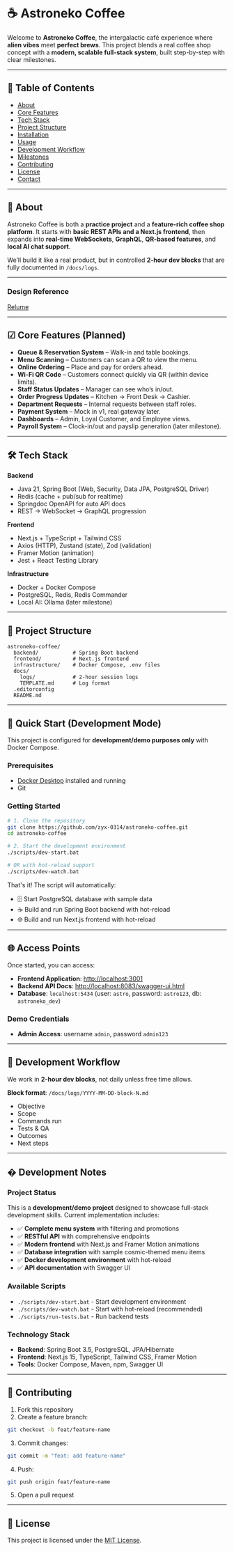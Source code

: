 # ☕ Astroneko Coffee

Welcome to **Astroneko Coffee**, the intergalactic café experience where **alien vibes** meet **perfect brews**.
This project blends a real coffee shop concept with a **modern, scalable full-stack system**, built step-by-step with clear milestones.

---

## 📜 Table of Contents

* [About](#about)
* [Core Features](#core-features)
* [Tech Stack](#tech-stack)
* [Project Structure](#project-structure)
* [Installation](#installation)
* [Usage](#usage)
* [Development Workflow](#development-workflow)
* [Milestones](#milestones)
* [Contributing](#contributing)
* [License](#license)
* [Contact](#contact)

---

## 🌌 About

Astroneko Coffee is both a **practice project** and a **feature-rich coffee shop platform**.
It starts with **basic REST APIs and a Next.js frontend**, then expands into **real-time WebSockets**, **GraphQL**, **QR-based features**, and **local AI chat support**.

We’ll build it like a real product, but in controlled **2-hour dev blocks** that are fully documented in `/docs/logs`.

---

### Design Reference
[Relume](https://www.relume.io/app/project/P2342332_RSduN4JW0cXUIjRZtesDfMYibNQgPEdMPD72gV2c2kU?cf-turnstile-response=0.5ijF0AV5xbebryLB3GmqsVyilOjJpS6kKxCtZH3r-6GBF8xO8bQ3SE71bmzrOrD9GcnHOLs_b4g5gX4QgTz4bb0m-nGO0xjqAsqXghSD64wKkhJUc3BdFm2js7GFMISnH2gsAzzmPsfytvB0YgWEwy-vBs2jJLe2yaef4_XtFTmcV-W4ZvlaUHBARMtY0KSvZjK8ZEd-uxDrPd9YGEgpbf8WufieO6HSVXo2Iv-bYnkP_DxyMsnCsodHWSyR6Egtmm7M5Y6ObSNxFLMIOV7vJqu-Zts3-SJsO5TRGpXakgjprsHstIIVfx1B36BimTFQaExFgqTiRQG8jiO97myRKJwOcEx6n8l3WezeTnb-_QnWaHJoV9X4DJTOe3l1WQwuUHVWCjtBqOVvlEMcFf-2zZbBrWrHrsPFfa4hz2EfnQwgR3r4f5oSB3qUinSfUXUc1ut8CQBxLdGTQ36RaddDTAcwDyQJkLhwe7nZlXMiGBqOz67yuf5oElvIti939LQZp8lqaUutCmIvanuZ6T9HJMb2luDueA8TfIpeIWjK9Az3K8NxqFR7nBhQjGFj0ofCtpmVfC9rjAV-4ZB3xCnQ04sHzeEVGWqji3QWzSEz8bCwY5gM2XgUMNNWEakgKCt4_G7iQr_75tavX3bauMlqSOc_IQYxxi_Y1vtxFMT33_nuJg1YzbBcuIsC9vFvaS_3xJgN9v03uBpSyNj5Ixvlp1VmBChd9DHd52Po3Xr2kYf7fsq4ATlHJasA25_fTBmi_ki5m7ZEfAEdIScSsfFkkvWDQzfGYyIcnpsE2VYIe_w5_qr21IkebuFMQU7XPy-EAskxF3nnSRSZ7N7ngmtVsxtVW7Pd4-hzKwp3bVv2bKniSY15diD73f-HTwn4fZQqc8fRquCzI9J8GXMfXgnD_XoU90BoojQkwp7QUBZwv9Os7yT5A1dkiKwhj6UuQebg.TM2g5YvyMa40ty7PqtP0jw.ac969e5a7aeb51be450d1bae14d6bc5f5f90593b60745c4f4372c2390b40a805#mode=styleguide&concept=brqR1jqc88k8MtB3QIsdI)

---

## ☑ Core Features (Planned)

* **Queue & Reservation System** – Walk-in and table bookings.
* **Menu Scanning** – Customers can scan a QR to view the menu.
* **Online Ordering** – Place and pay for orders ahead.
* **Wi-Fi QR Code** – Customers connect quickly via QR (within device limits).
* **Staff Status Updates** – Manager can see who’s in/out.
* **Order Progress Updates** – Kitchen → Front Desk → Cashier.
* **Department Requests** – Internal requests between staff roles.
* **Payment System** – Mock in v1, real gateway later.
* **Dashboards** – Admin, Loyal Customer, and Employee views.
* **Payroll System** – Clock-in/out and payslip generation (later milestone).

---

## 🛠 Tech Stack

**Backend**

* Java 21, Spring Boot (Web, Security, Data JPA, PostgreSQL Driver)
* Redis (cache + pub/sub for realtime)
* Springdoc OpenAPI for auto API docs
* REST → WebSocket → GraphQL progression

**Frontend**

* Next.js + TypeScript + Tailwind CSS
* Axios (HTTP), Zustand (state), Zod (validation)
* Framer Motion (animation)
* Jest + React Testing Library

**Infrastructure**

* Docker + Docker Compose
* PostgreSQL, Redis, Redis Commander
* Local AI: Ollama (later milestone)

---

## 📂 Project Structure

```
astroneko-coffee/
  backend/           # Spring Boot backend
  frontend/          # Next.js frontend
  infrastructure/    # Docker Compose, .env files
  docs/
    logs/            # 2-hour session logs
    TEMPLATE.md      # Log format
  .editorconfig
  README.md
```

---

## 🚀 Quick Start (Development Mode)

This project is configured for **development/demo purposes only** with Docker Compose.

### Prerequisites

- [Docker Desktop](https://www.docker.com/products/docker-desktop/) installed and running
- Git

### Getting Started

```bash
# 1. Clone the repository
git clone https://github.com/zyx-0314/astroneko-coffee.git
cd astroneko-coffee

# 2. Start the development environment
./scripts/dev-start.bat

# OR with hot-reload support
./scripts/dev-watch.bat
```

That's it! The script will automatically:
- 🗄️ Start PostgreSQL database with sample data
- ☕ Build and run Spring Boot backend with hot-reload
- 🌐 Build and run Next.js frontend with hot-reload

---

## 🌐 Access Points

Once started, you can access:

- **Frontend Application**: [http://localhost:3001](http://localhost:3001)
- **Backend API Docs**: [http://localhost:8083/swagger-ui.html](http://localhost:8083/swagger-ui.html)  
- **Database**: `localhost:5434` (user: `astro`, password: `astro123`, db: `astroneko_dev`)

### Demo Credentials
- **Admin Access**: username `admin`, password `admin123`

---

## 📓 Development Workflow

We work in **2-hour dev blocks**, not daily unless free time allows.

**Block format**: `/docs/logs/YYYY-MM-DD-block-N.md`

* Objective
* Scope
* Commands run
* Tests & QA
* Outcomes
* Next steps

---

## �️ Development Notes

### Project Status
This is a **development/demo project** designed to showcase full-stack development skills. Current implementation includes:

- ✅ **Complete menu system** with filtering and promotions
- ✅ **RESTful API** with comprehensive endpoints  
- ✅ **Modern frontend** with Next.js and Framer Motion animations
- ✅ **Database integration** with sample cosmic-themed menu items
- ✅ **Docker development environment** with hot-reload
- ✅ **API documentation** with Swagger UI

### Available Scripts
- `./scripts/dev-start.bat` - Start development environment
- `./scripts/dev-watch.bat` - Start with hot-reload (recommended)
- `./scripts/run-tests.bat` - Run backend tests

### Technology Stack
- **Backend**: Spring Boot 3.5, PostgreSQL, JPA/Hibernate
- **Frontend**: Next.js 15, TypeScript, Tailwind CSS, Framer Motion
- **Tools**: Docker Compose, Maven, npm, Swagger UI

---

## 🤝 Contributing

1. Fork this repository
2. Create a feature branch:

```bash
git checkout -b feat/feature-name
```

3. Commit changes:

```bash
git commit -m "feat: add feature-name"
```

4. Push:

```bash
git push origin feat/feature-name
```

5. Open a pull request

---

## 📄 License

This project is licensed under the [MIT License](LICENSE).
